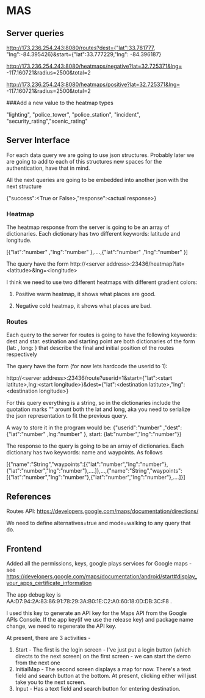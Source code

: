 # MAS
## Server queries

http://173.236.254.243:8080/routes?dest={"lat":33.781777, "lng":-84.395426}&start={"lat":33.777229,"lng": -84.396187}


http://173.236.254.243:8080/heatmaps/negative?lat=32.725371&lng= -117.160721&radius=2500&total=2


http://173.236.254.243:8080/heatmaps/positive?lat=32.725371&lng= -117.160721&radius=2500&total=2

###Add a new value to the heatmap types

"lighting", "police_tower", "police_station", "incident", "security_rating","scenic_rating"


## Server Interface

For each data query we are going to use json structures. Probably
later we are going to add to each of this structures new 
spaces for the authentication, have that in mind.

All the next queries are going to be embedded into another json with the next structure

{"success":\<True or False\>,"response":\<actual response\>}

### Heatmap
The heatmap response from the server is going to be an 
array of dictionaries. Each dictionary has two different
keywords: latitude and longitude.

[{"lat":"number" ,"lng":"number" },....,{"lat":"number" ,"lng":"number" }]

The query have the form
http://\<server address\>:23436/heatmap?lat=\<latitude\>&lng=\<longitude\>

I think we need to use two different heatmaps with different gradient colors:

1. Positive warm heatmap, it shows what places are good.

2. Negative cold heatmap, it shows what places are bad.

### Routes
Each query to the server for routes is going to have the following keywords: dest and star.
estination and starting point are both
dictionaries of the form {lat: , long: } that describe the
final and initial position of the routes respectively

The query have the form (for now lets hardcode the userid to 1):

http://\<server address\>:23436/route?userid=1&start={"lat":\<start latitute\>,lng:\<start longitude\>}&dest={"lat":\<destination latitute\>,"lng":\<destination longitude\>}

For this query everything is a string, so in the dictionaries include the quotation marks "" arount both the lat and long, aka you need to serialize the json representation to fit the previous query.

A way to store it in the program would be:
{"userid":"number" ,"dest": {"lat":"number" ,lng:"number" }, start: {lat:"number","lng":"number"}}

The response to the query is going to be an array of dictionaries.
Each dictionary has two keywords: name and waypoints. As follows

[{"name":"String","waypoints":[{"lat":"number","lng":"number"},{"lat":"number","lng":"number"},....]},...,{"name":"String","waypoints":[{"lat":"number","lng":"number"},{"lat":"number","lng":"number"},....]}]

## References 

Routes API:
https://developers.google.com/maps/documentation/directions/

We need to define alternatives=true and mode=walking to any query that do.


## Frontend

Added all the permissions, keys, google plays services for Google maps -  see https://developers.google.com/maps/documentation/android/start#display_your_apps_certificate_information 

The app debug key is AA:D7:94:2A:83:86:91:78:29:3A:B0:1E:C2:A0:60:18:0D:DB:3C:F8 .

I used this key to generate an API key for the Maps API from the Google APIs Console. If the app key(if we use the release key) and package name change, we need to regenerate the API key. 

At present, there are 3 activities - 
1. Start - The first is the login screen - I've just put a login button (which directs to the next screen) on the first screen - we can start the demo from the next one
2. InitialMap - The second screen displays a map for now. There's a text field and search button at the bottom. At present, clicking either will just take you to the next screen.
3. Input - Has a text field and search button for entering destination.
